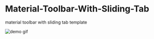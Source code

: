 Material-Toolbar-With-Sliding-Tab
=================================

material toolbar with sliding tab template

![demo gif](https://github.com/linuscys/Material-Toolbar-With-Sliding-Tab/blob/master/demo.gif)
